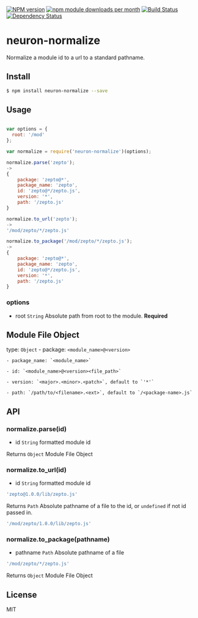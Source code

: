 [![NPM version](https://badge.fury.io/js/neuron-normalize.svg)](http://badge.fury.io/js/neuron-normalize)
[![npm module downloads per month](http://img.shields.io/npm/dm/neuron-normalize.svg)](https://www.npmjs.org/package/neuron-normalize)
[![Build Status](https://travis-ci.org/neuron-js/neuron-normalize.svg?branch=master)](https://travis-ci.org/neuron-js/neuron-normalize)
[![Dependency Status](https://david-dm.org/neuron-js/neuron-normalize.svg)](https://david-dm.org/neuron-js/neuron-normalize)

# neuron-normalize

<!-- description -->
Normalize a module id to a url to a standard pathname.

## Install

```sh
$ npm install neuron-normalize --save
```

## Usage

```js

var options = {
  root: '/mod'
};

var normalize = require('neuron-normalize')(options);

normalize.parse('zepto');
->
{
    package: 'zepto@*',
    package_name: 'zepto',
    id: 'zepto@*/zepto.js',
    version: '*',
    path: '/zepto.js'
}

normalize.to_url('zepto');
->
'/mod/zepto/*/zepto.js'

normalize.to_package('/mod/zepto/*/zepto.js');
->
{
    package: 'zepto@*',
    package_name: 'zepto',
    id: 'zepto@*/zepto.js',
    version: '*',
    path: '/zepto.js'
}

```

### options
- root `String` Absolute path from root to the module. **Required**

## Module File Object

type: `Object`
    - package: `<module_name>@<version>`

    - package_name: `<module_name>`

    - id: `<module_name>@<version><file_path>`

    - version: `<major>.<minor>.<patch>`, default to `'*'`

    - path: `/path/to/<filename>.<ext>`, default to `/<package-name>.js`

## API

### normalize.parse(id)
- id `String` formatted module id

Returns `Object` Module File Object

### normalize.to_url(id)
- id `String` formatted module id

```js
'zepto@1.0.0/lib/zepto.js'
```

Returns `Path` Absolute pathname of a file to the id, or `undefined` if not id passed in.
```js
'/mod/zepto/1.0.0/lib/zepto.js'
```

### normalize.to_package(pathname)
- pathname `Path` Absolute pathname of a file

```js
'/mod/zepto/*/zepto.js'
```

Returns `Object` Module File Object

## License

MIT
